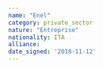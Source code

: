 ```yaml
---
name: "Enel"
category: private_sector
nature: "Entreprise"
nationality: ITA
alliance: 
date_signed: '2018-11-12'
---
```

    